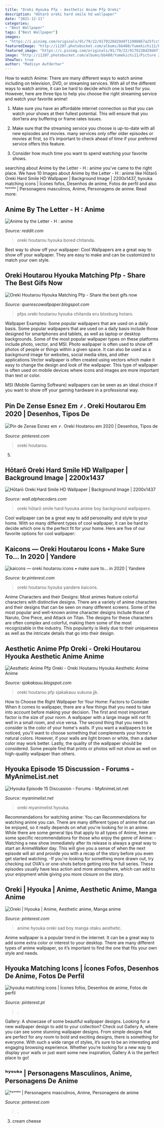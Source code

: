```yaml
---
title: "Oreki Hyouka Pfp - Aesthetic Anime Pfp Oreki"
description: "Hōtarō oreki hard smile hd wallpaper"
date: "2021-12-11"
categories:
- "Best Wallpaper"
tags: ["Best Wallpaper"]
images:
- "https://i.pinimg.com/originals/91/79/22/9179228d29d4f11988867a25fcc57760.jpg"
featuredImage: "http://i1207.photobucket.com/albums/bb480/Yumekichi11/Picture 27/25a2388f.jpg"
featured_image: "https://i.pinimg.com/originals/91/79/22/9179228d29d4f11988867a25fcc57760.jpg"
image: "http://i1207.photobucket.com/albums/bb480/Yumekichi11/Picture 27/25a2388f.jpg"
ShowToc: true
author: "Madisyn Aufderhar"
---
```



How to watch Anime: There are many different ways to watch anime including on television, DVD, or streaming services.
With all of the different ways to watch anime, it can be hard to decide which one is best for you. However, here are three tips to help you choose the right streaming service and watch your favorite anime!
1. Make sure you have an affordable internet connection so that you can watch your shows at their fullest potential. This will ensure that you don’tera any buffering or frame rates issues.

2. Make sure that the streaming service you choose is up-to-date with all new episodes and movies. many services only offer older episodes or movies at first, so it’s important to check ahead of time if your preferred service offers this feature.

3. Consider how much time you want to spend watching your favorite shows.

	

		
searching about Anime by the Letter - H : anime you've came to the right place. We have 10 Images about Anime by the Letter - H : anime like Hōtarō Oreki Hard Smile HD Wallpaper | Background Image | 2200x1437, hyouka matching icons | Ícones fofos, Desenhos de anime, Fotos de perfil and also ʰʸᵒᵘᵏᵃ | Personagens masculinos, Anime, Personagens de anime. Read more:
		
    
## Anime By The Letter - H : Anime

<img loading=lazy src="http://images6.fanpop.com/image/photos/33400000/Houtarou-Oreki-hyouka-33487245-640-360.jpg" onerror="this.onerror=null;this.src='https://tse4.mm.bing.net/th?id=OIP.kPniYuWtDLk5AsNY-JiDkAHaEK&amp;pid=15.1';" alt="Anime by the Letter - H : anime">

_Source: reddit.com_

>oreki houtarou hyouka bored chitanda. 

	

Best way to show off your wallpaper:
Cool Wallpapers are a great way to show off your wallpaper. They are easy to make and can be customized to match your own style.

    
## Oreki Houtarou Hyouka Matching Pfp - Share The Best Gifs Now

<img loading=lazy src="https://lh5.googleusercontent.com/proxy/mxLj4LeuxdY2AWraqDtkmooi9t3Fa8ppaDr5QUF2BqmlQtwukqiTFBgBfv6iFf9opihT0F4aMNkkw4hR4ML7hy0kgxvqDx6TOph51dTgzq7aOl36RegPzOPjOpf0qQwS=w1200-h630-p-k-no-nu" onerror="this.onerror=null;this.src='https://tse2.mm.bing.net/th?id=OIP.__OeCBb0gfDMwYTSjmfoZAHaI3&amp;pid=15.1';" alt="Oreki Houtarou Hyouka Matching Pfp - Share the best gifs now">

_Source: querescowallpaper.blogspot.com_

>pfps oreki houtarou hyouka chitanda eru bloxburg hotaro. 

	

Wallpaper Examples: Some popular wallpapers that are used on a daily basis.
Some popular wallpapers that are used on a daily basis include those designed for smartphones and tablets, as well as laptop or desktop backgrounds. Some of the most popular wallpaper types on these platforms include photo, vector, and MSI. 
Photo wallpaper is often used to show off photos of people or things within a given space. It can also be used as a background image for websites, social media sites, and other applications.Vector wallpaper is often created using vectors which make it easy to change the design and look of the wallpaper. This type of wallpaper is often used on mobile devices where icons and images are more important than text or color. 

MSI (Mobile Gaming Software) wallpapers can be seen as an ideal choice if you want to show off your gaming hardware in a professional way.

    
## Pin De Zense Esnez Em ⸙. Oreki Houtarou Em 2020 | Desenhos, Tipos De

<img loading=lazy src="https://i.pinimg.com/736x/c9/88/8a/c9888a07e0787d2deaa32dc9dc74bae1.jpg" onerror="this.onerror=null;this.src='https://tse2.mm.bing.net/th?id=OIP.q_f0QtrwTlHClcLG3juAKQHaIV&amp;pid=15.1';" alt="Pin de Zense Esnez em ⸙. Oreki Houtarou em 2020 | Desenhos, Tipos de">

_Source: pinterest.com_

>oreki houtarou. 

	

5.

    
## Hōtarō Oreki Hard Smile HD Wallpaper | Background Image | 2200x1437

<img loading=lazy src="https://images2.alphacoders.com/650/650812.jpg" onerror="this.onerror=null;this.src='https://tse4.mm.bing.net/th?id=OIP.2HYpTOCicfIGnwpeiWzKIgHaE1&amp;pid=15.1';" alt="Hōtarō Oreki Hard Smile HD Wallpaper | Background Image | 2200x1437">

_Source: wall.alphacoders.com_

>oreki hōtarō smile hard hyouka anime boy background wallpapers. 

	

Cool wallpaper can be a great way to add personality and style to your home. With so many different types of cool wallpaper, it can be hard to decide which one is the perfect fit for your home. Here are five of our favorite options for cool wallpaper: 

    
## Kaicons — Oreki Houtarou Icons • Make Sure To... In 2020 | Yandere

<img loading=lazy src="https://i.pinimg.com/originals/91/79/22/9179228d29d4f11988867a25fcc57760.jpg" onerror="this.onerror=null;this.src='https://tse1.mm.bing.net/th?id=OIP.1fpj8Xt19D-XPLyRrhNNkgAAAA&amp;pid=15.1';" alt="kaicons — oreki houtarou icons • make sure to... in 2020 | Yandere">

_Source: br.pinterest.com_

>oreki houtarou hyouka yandere kaicons. 

	

Anime Characters and their Designs: Most animes feature colorful characters with distinctive designs.
There are a variety of anime characters and their designs that can be seen on many different screens. Some of the most popular and well-known anime character designs include those of Naruto, One Piece, and Attack on Titan. The designs for these characters are often complex and colorful, making them some of the most recognizable in the industry. This popularity is likely due to their uniqueness as well as the intricate details that go into their design.

    
## Aesthetic Anime Pfp Oreki - Oreki Houtarou Hyouka Aesthetic Anime Anime

<img loading=lazy src="https://i.pinimg.com/originals/07/0d/af/070daf0627f2f0d0431f6c689fc7d2fa.jpg" onerror="this.onerror=null;this.src='https://tse4.mm.bing.net/th?id=OIP.hFS5oXtmLdEQUNHtttE3fQHaHX&amp;pid=15.1';" alt="Aesthetic Anime Pfp Oreki - Oreki Houtarou Hyouka Aesthetic Anime Anime">

_Source: sjakakauu.blogspot.com_

>oreki houtarou pfp sjakakauu sukuna jjk. 

	

How to Choose the Right Wallpaper for Your Home: Factors to Consider
When it comes to wallpaper, there are a few things that you need to take into account before making your decision. The first and most important factor is the size of your room. A wallpaper with a large image will not fit well in a small room, and vice versa. 
The second thing that you need to consider is the color of your home's walls. If you want a wallpapers to be noticed, you'll want to choose something that complements your home's natural colors. However, if your walls are light brown or white, then a darker color may work better. 
Lastly, the quality of the wallpaper should be considered. Some people find that prints or photos will not show as well on high-quality wallpaper than others.

    
## Hyouka Episode 15 Discussion - Forums - MyAnimeList.net

<img loading=lazy src="http://i1207.photobucket.com/albums/bb480/Yumekichi11/Picture 27/25a2388f.jpg" onerror="this.onerror=null;this.src='https://tse1.mm.bing.net/th?id=OIP.QcjX5TSDraalNIF38ea64AHaEL&amp;pid=15.1';" alt="Hyouka Episode 15 Discussion - Forums - MyAnimeList.net">

_Source: myanimelist.net_

>oreki myanimelist hyouka. 

	

Recommendations for watching anime: You can
Recommendations for watching anime you can. There are many different types of anime that can be enjoyed, so it really depends on what you're looking for in an anime. While there are some general tips that apply to all types of Anime, here are some specific recommendations for those who enjoy the genre of Anime: 
-Watching a new show immediately after its release is always a great way to start an AnimeWalker day. This will give you a sense of when the next episode will air and provide you with a recap of the story before you even get started watching. 
-If you're looking for something more drawn out, try checking out OVA's or one-shots before getting into the full series. These episodes usually have less action and more atmosphere, which can add to your enjoyment while giving you more closure on the story.

    
## Oreki | Hyouka | Anime, Aesthetic Anime, Manga Anime

<img loading=lazy src="https://i.pinimg.com/originals/9b/77/7a/9b777a7943a918508fad3ebcefbc8c17.jpg" onerror="this.onerror=null;this.src='https://tse4.mm.bing.net/th?id=OIP.mqqyDwpqcR57a3oq3wdjqwHaHo&amp;pid=15.1';" alt="Oreki | Hyouka | Anime, Aesthetic anime, Manga anime">

_Source: pinterest.com_

>anime hyouka oreki sad boy manga otaku aesthetic. 

	

Anime wallpaper is a popular trend in the internet. It can be a great way to add some extra color or interest to your desktop. There are many different types of anime wallpaper, so it’s important to find the one that fits your own style and needs.

    
## Hyouka Matching Icons | Ícones Fofos, Desenhos De Anime, Fotos De Perfil

<img loading=lazy src="https://i.pinimg.com/736x/47/f4/fd/47f4fd7b82346f04e7d6fc836faecb0f.jpg" onerror="this.onerror=null;this.src='https://tse3.mm.bing.net/th?id=OIP.x_jlQKvhxQTMsyKfTA3CJQHaHa&amp;pid=15.1';" alt="hyouka matching icons | Ícones fofos, Desenhos de anime, Fotos de perfil">

_Source: pinterest.pt_

>. 

	

Gallery: A showcase of some beautiful wallpaper designs.
Looking for a new wallpaper design to add to your collection? Check out Gallery A, where you can see some stunning wallpaper designs. From simple designs that are perfect for any room to bold and exciting designs, there is something for everyone. With such a wide range of styles, it’s sure to be an interesting and engaging browsing experience. Whether you’re looking for a new way to display your walls or just want some new inspiration, Gallery A is the perfect place to go!





	
	
    
## ʰʸᵒᵘᵏᵃ | Personagens Masculinos, Anime, Personagens De Anime

<img loading=lazy src="https://i.pinimg.com/736x/ed/c4/eb/edc4eb14a7b7b26b800f0da7c72a9db6.jpg" onerror="this.onerror=null;this.src='https://tse3.mm.bing.net/th?id=OIP.WfK5JvV8-p0psSHe_stvAAHaHe&amp;pid=15.1';" alt="ʰʸᵒᵘᵏᵃ | Personagens masculinos, Anime, Personagens de anime">

_Source: pinterest.com_

>. 

	

3. cream cheese 

